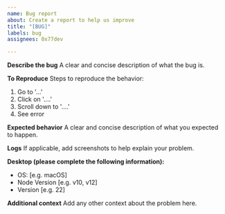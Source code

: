 ```yaml
---
name: Bug report
about: Create a report to help us improve
title: "[BUG]"
labels: bug
assignees: 0x77dev

---
```


**Describe the bug**
A clear and concise description of what the bug is.

**To Reproduce**
Steps to reproduce the behavior:
1. Go to '...'
2. Click on '....'
3. Scroll down to '....'
4. See error

**Expected behavior**
A clear and concise description of what you expected to happen.

**Logs**
If applicable, add screenshots to help explain your problem.

**Desktop (please complete the following information):**
 - OS: [e.g. macOS]
 - Node Version [e.g. v10, v12]
 - Version [e.g. 22]


**Additional context**
Add any other context about the problem here.
